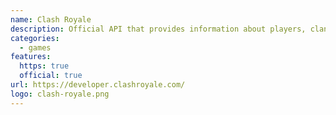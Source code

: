 ```yaml
---
name: Clash Royale
description: Official API that provides information about players, clans, wars, cards and more!
categories:
  - games
features:
  https: true
  official: true
url: https://developer.clashroyale.com/
logo: clash-royale.png
---
```

